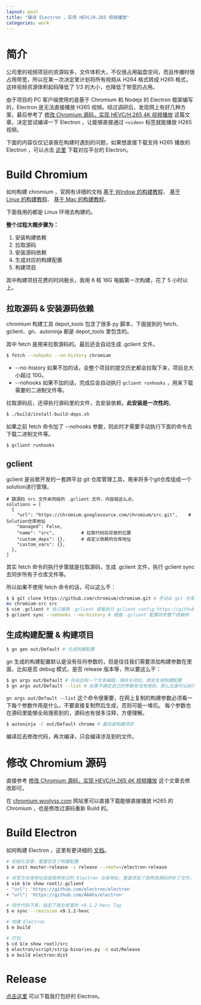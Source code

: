 ```yaml
---
layout: post
title: "编译 ELectron ，实现 HEVC/H.265 视频播放"
categories: work
---
```


# 简介

公司里的视频项目的资源较多，文件体积大，不仅很占用磁盘空间，而且传播时很占用带宽，所以在某一次决定里计划将所有视频从 H264 格式转成 H265 格式，这样视频资源体积起码降低了 1/3 的大小，也降低了带宽的占用。

由于项目的 PC 客户端使用的是基于 Chromium 和 Nodejs 的 Electron 框架编写的，Electron 是无法直接播放 H265 视频。经过调研后，发现网上有好几种方案，最后参考了 [修改 Chromium 源码，实现 HEVC/H.265 4K 视频播放](https://www.infoq.cn/article/s65bFDPWzdfP9CQ6Wbw6) 这篇文章，决定尝试编译一下 Electron ，让能够直接通过 `<video>` 标签就能播放 H265 视频。

下面的内容仅仅记录我在构建时遇到的问题，如果想直接下载支持 H265 播放的 Electron ，可以点击 [这里](https://github.com/AAAhs/electron-hevc/releases/tag/v9.1.2-hevc) 下载对应平台的 Electron。

# Build Chromium

如何构建 chromium ，官网有详细的文档 
[基于 Window 的构建教程](https://chromium.googlesource.com/chromium/src/+/master/docs/windows_build_instructions.md)、
[基于 Linux 的构建教程](https://chromium.googlesource.com/chromium/src/+/master/docs/linux/build_instructions.md)、
[基于 Mac 的构建教程](https://chromium.googlesource.com/chromium/src/+/master/docs/mac_build_instructions.md)。

下面我用的都是 Linux 环境去构建的。

**整个过程大概步骤为：**

1. 安装构建依赖
2. 拉取源码
3. 安装源码依赖
4. 生成对应的构建配置
5. 构建项目

其中构建项目花费的时间极长，我用 6 核 16G 电脑第一次构建，花了 5 小时以上。

## 拉取源码 & 安装源码依赖

chromium 构建工具 depot_tools 包含了很多 py 脚本，下面提到的 fetch、gclient、gn、autoninja 都是 depot_tools 里包含的。

其中 fetch 是用来拉取源码的。最后还会自动生成 .gclient 文件。

```sh
$ fetch --nohooks --no-history chromium 
```

- --no-history 如果不加的话，会整个项目的提交历史都会拉取下来，项目总大小超过 10G。
- --nohooks 如果不加的话，完成后会自动执行 `gclient runhooks` ，用来下载需要的二进制文件等。

拉取源码后，还得执行源码里的文件，去安装依赖。**此安装是一次性的**。
```sh
$ ./build/install-build-deps.sh
```

如果之前 fetch 命令加了 --nohooks 参数，则此时才需要手动执行下面的命令去下载二进制文件等。
```sh
$ gclient runhooks
```

## gclient

gclient 是谷歌开发的一套跨平台 git 仓库管理工具，用来将多个git仓库组成一个solution进行管理。

```
# 跟源码 src 文件夹同级的 .gclient 文件，内容就这么点。
solutions = [
  {
    "url": "https://chromium.googlesource.com/chromium/src.git",    # Solution仓库地址
    "managed": False,
    "name": "src",          # 拉取代码后存放的位置
    "custom_deps": {},      # 自定义依赖的仓库地址
    "custom_vars": {}, 
  },
]
```

其实 fetch 命令的执行步骤就是拉取源码，生成 .gclient 文件，执行 gclient sync 去同步所有子仓库文件等。

所以如果不使用 fetch 命令的话，可以这么干：

```sh
$ $ git clone https://github.com/chromium/chromium.git # 手动从 git 仓库拉取源码
mv chromium-src src
$ vim .gclient # 自己编辑 .gclient 或者执行 gclient config https://github.com/chromium/chromium.git 去生成
$ gclient sync --nohooks --no-history # 根据 .gclient 配置同步整个依赖树
```

## 生成构建配置 & 构建项目

```sh
$ gn gen out/Default # 生成构建配置
```

gn 生成的构建配置默认是没有任何参数的，但是往往我们需要添加构建参数在里面，比如是否 debug 模式，是否 release 版本等，所以要这么干：

```sh
$ gn args out/Default # 将会出现一个文本编辑，保存关闭后，就会生成构建配置
$ gn args out/Default --list # 如果不确定自己的参数有没有用到，那么后面可以执行这个来查看每个参数的作用
```

`gn args out/Default --list` 这个命令很重要，在网上复制的构建参数必须看一下每个参数作用是什么，不要直接复制然后生成，否则可能一堆坑。
每个参数也在源码里能够全局搜索到的，源码也有很多注释，方便理解。

```sh
$ autoninja -C out/Default chrome # 最后是构建项目
```

编译后去修改代码，再次编译，只会编译涉及到的文件。


# 修改 Chromium 源码

直接参考 [修改 Chromium 源码，实现 HEVC/H.265 4K 视频播放](https://www.infoq.cn/article/s65bFDPWzdfP9CQ6Wbw6) 这个文章去修改即可。

在 [chromium.woolyss.com](https://chromium.woolyss.com) 网站里可以直接下载能够直接播放 H265 的 Chromium ，也是修改过源码重新 Build 的。


# Build Electron

如何构建 Electron ，这里有更详细的 [文档](https://github.com/electron/build-tools)。

```sh
# 初始化目录，里面包含了构建配置
$ e init master-release -i release --root=~/electron-release

# 将官方仓库地址改成我修改过的 Electron 仓库地址，里面添加了我修改源码的补丁文件，里面的 Electron 为本人编写本文章时最新的 v9.1.2 版本
$ vim $(e show root)/.gclient
- "url": 'https://github.com/electron/electron'  
+ "url": 'https://github.com/AAAhs/electron'

# 同步代码下来，指定了我仓库里的 v9.1.2-hevc Tag
$ e sync --revision v9.1.2-hevc

# 构建 Electron
$ e build

# 打包
$ cd $(e show root)/src
$ electron/script/strip-binaries.py -d out/Release
$ e build electron:dist
```

# Release

[点击这里](https://github.com/AAAhs/electron-hevc/releases/tag/v9.1.2-hevc) 可以下载我打包好的 Electron。
